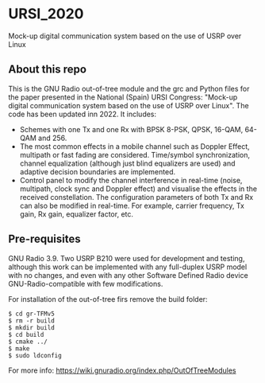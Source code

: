 # URSI_2020
Mock-up digital communication system based on the use of USRP over Linux

## About this repo
This is the GNU Radio out-of-tree module and the grc and Python files for the paper presented in the National (Spain) URSI Congress: "Mock-up digital communication system based on the use of USRP over Linux". The code has been updated inn 2022. It includes:
* Schemes with one Tx and one Rx with BPSK 8-PSK, QPSK, 16-QAM, 64-QAM and 256. 
* The most common effects in a mobile channel such as Doppler Effect, multipath or fast fading are considered. Time/symbol synchronization, channel equalization (although just blind equalizers are used) and adaptive decision boundaries are implemented.
* Control panel to modify the channel interference in real-time (noise, multipath, clock sync and Doppler effect) and visualise the effects in the received constellation. The configuration parameters of both Tx and Rx can also be modified in real-time. For example, carrier frequency, Tx gain, Rx gain, equalizer factor, etc.

## Pre-requisites
GNU Radio 3.9. Two USRP B210 were used for development and testing, although this work can be implemented with any full-duplex USRP model with no changes, and even with any other Software Defined Radio device GNU-Radio-compatible with few modifications.

For installation of the out-of-tree firs remove the build folder:

```console
$ cd gr-TFMv5
$ rm -r build
$ mkdir build
$ cd build
$ cmake ../
$ make
$ sudo ldconfig
```
For more info: https://wiki.gnuradio.org/index.php/OutOfTreeModules
